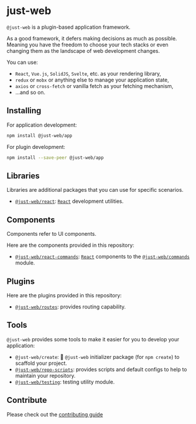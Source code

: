 # just-web

`@just-web` is a plugin-based application framework.

As a good framework, it defers making decisions as much as possible.
Meaning you have the freedom to choose your tech stacks or even changing them as the landscape of web development changes.

You can use:

- `React`, `Vue.js`, `SolidJS`, `Svelte`, etc. as your rendering library,
- `redux` or `mobx` or anything else to manage your application state,
- `axios` or `cross-fetch` or vanilla fetch as your fetching mechanism,
- ...and so on.

## Installing

For application development:

```sh
npm install @just-web/app
```

For plugin development:

```sh
npm install --save-peer @just-web/app
```

## Libraries

Libraries are additional packages that you can use for specific scenarios.

- [`@just-web/react`]: [`React`] development utilities.

## Components

Components refer to UI components.

Here are the components provided in this repository:

- [`@just-web/react-commands`]: [`React`] components to the [`@just-web/commands`] module.

## Plugins

Here are the plugins provided in this repository:

- [`@just-web/routes`]: provides routing capability.

## Tools

`@just-web` provides some tools to make it easier for you to develop your application:

- `@just-web/create`: 🚧 `@just-web` initializer package (for `npm create`) to scaffold your project.
- [`@just-web/repo-scripts`]: provides scripts and default configs to help to maintain your repository.
- [`@just-web/testing`]: testing utility module.

## Contribute

Please check out the [contributing guide](./CONTRIBUTING.md)

[`@just-web/commands`]: https://github.com/justland/just-web/tree/main/frameworks/commands
[`@just-web/react`]: https://github.com/justland/just-web/tree/main/libraries/react
[`@just-web/react-commands`]: https://github.com/justland/just-web/tree/main/components/react-commands
[`@just-web/routes`]: https://github.com/justland/just-web/tree/main/plugins/routes
[`@just-web/repo-scripts`]: https://github.com/justland/just-web/tree/main/tools/repo-scripts
[`@just-web/testing`]: https://github.com/justland/just-web/tree/main/tools/testing
[`React`]: https://reactjs.org/
